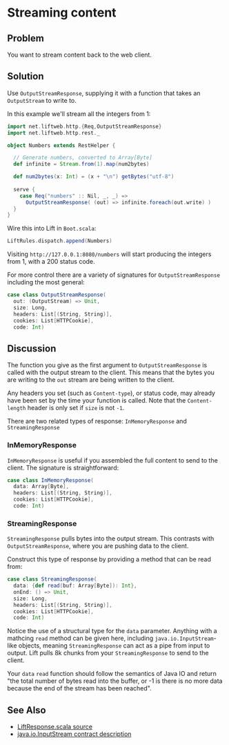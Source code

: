 Streaming content
=================

Problem
-------

You want to stream content back to the web client.

Solution
--------

Use `OutputStreamResponse`, supplying it with a function that takes an `OutputStream` to write to. 

In this example we'll stream all the integers from 1:

```scala
import net.liftweb.http.{Req,OutputStreamResponse}
import net.liftweb.http.rest._

object Numbers extends RestHelper {

  // Generate numbers, converted to Array[Byte]
  def infinite = Stream.from(1).map(num2bytes)

  def num2bytes(x: Int) = (x + "\n") getBytes("utf-8")
  
  serve {
    case Req("numbers" :: Nil, _, _) => 
   	  OutputStreamResponse( (out) => infinite.foreach(out.write) ) 
  }
}
```

Wire this into Lift in `Boot.scala`:

```scala
LiftRules.dispatch.append(Numbers)
```

Visiting `http://127.0.0.1:8080/numbers` will start producing the integers from 1, with a 200 status code.

For more control there are a variety of signatures for `OutputStreamResponse` including the most general:

```scala
case class OutputStreamResponse(
  out: (OutputStream) => Unit,  
  size: Long, 
  headers: List[(String, String)], 
  cookies: List[HTTPCookie], 
  code: Int) 
```

Discussion
----------

The function you give as the first argument to `OutputStreamResponse` is called with the output stream to the client. This means that the bytes you are writing to the `out` stream are being written to the client. 

Any headers you set (such as `Content-type`), or status code, may already have been set by the time your function is called.  Note that the `Content-length` header is only set if `size` is not `-1`.

There are two related types of response: `InMemoryResponse` and `StreamingResponse`

### InMemoryResponse

`InMemoryResponse` is useful if you assembled the full content to send to the client.  The signature is straightforward:

```scala
case class InMemoryResponse(
  data: Array[Byte], 
  headers: List[(String, String)], 
  cookies: List[HTTPCookie], 
  code: Int)
```


### StreamingResponse

`StreamingResponse` pulls bytes into the output stream.  This contrasts with `OutputStreamResponse`, where you are pushing data to the client.

Construct this type of response by providing a method that can be read from:

```scala
case class StreamingResponse(
  data: {def read(buf: Array[Byte]): Int}, 
  onEnd: () => Unit, 
  size: Long, 
  headers: List[(String, String)], 
  cookies: List[HTTPCookie], 
  code: Int)
```

Notice the use of a structural type for the `data` parameter.  Anything with a mathcing `read` method can be given here, including `java.io.InputStream`-like objects, meaning  `StreamingResponse` can act as a pipe from input to output. Lift pulls 8k chunks from your `StreamingResponse` to send to the client. 

Your `data` `read` function should follow the semantics of Java IO and return "the total number of bytes read into the buffer, or -1 is there is no more data because the end of the stream has been reached".

See Also
--------

* [LiftResponse.scala source](https://github.com/lift/framework/blob/master/web/webkit/src/main/scala/net/liftweb/http/LiftResponse.scala)
* [java.io.InputStream contract description](http://docs.oracle.com/javase/6/docs/api/java/io/InputStream.html#read%28byte[]%29)



